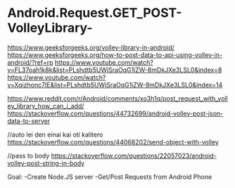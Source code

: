 # Android.Request.GET_POST-VolleyLibrary-

https://www.geeksforgeeks.org/volley-library-in-android/
https://www.geeksforgeeks.org/how-to-post-data-to-api-using-volley-in-android/?ref=rp
https://www.youtube.com/watch?v=FL37oah1k8k&list=PLshdtb5UWjSraOqG1iZW-8mDkJXe3LSL0&index=8
https://www.youtube.com/watch?v=Xqizhonc7IE&list=PLshdtb5UWjSraOqG1iZW-8mDkJXe3LSL0&index=14

https://www.reddit.com/r/Android/comments/xo3h1q/post_request_with_volley_library_how_can_i_add/
https://stackoverflow.com/questions/44732699/android-volley-post-json-data-to-server

//auto lei den einai kai oti kalitero
https://stackoverflow.com/questions/44068202/send-object-with-volley

//pass to body
https://stackoverflow.com/questions/22057023/android-volley-post-string-in-body

Goal: 
-Create Node.JS server
-Get/Post Requests from Android Phone
